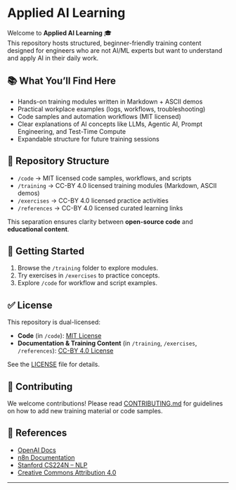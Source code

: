 # Applied AI Learning

Welcome to **Applied AI Learning** 🎓  
This repository hosts structured, beginner-friendly training content designed for engineers who are not AI/ML experts but want to understand and apply AI in their daily work.  

## 📚 What You’ll Find Here
- Hands-on training modules written in Markdown + ASCII demos  
- Practical workplace examples (logs, workflows, troubleshooting)  
- Code samples and automation workflows (MIT licensed)  
- Clear explanations of AI concepts like LLMs, Agentic AI, Prompt Engineering, and Test-Time Compute  
- Expandable structure for future training sessions  

## 📂 Repository Structure
- `/code` → MIT licensed code samples, workflows, and scripts  
- `/training` → CC-BY 4.0 licensed training modules (Markdown, ASCII demos)  
- `/exercises` → CC-BY 4.0 licensed practice activities  
- `/references` → CC-BY 4.0 licensed curated learning links  

This separation ensures clarity between **open-source code** and **educational content**.  

## 🚀 Getting Started
1. Browse the `/training` folder to explore modules.  
2. Try exercises in `/exercises` to practice concepts.  
3. Explore `/code` for workflow and script examples.  

## ✅ License
This repository is dual-licensed:  
- **Code** (in `/code`): [MIT License](LICENSE-CODE)  
- **Documentation & Training Content** (in `/training`, `/exercises`, `/references`): [CC-BY 4.0 License](LICENSE-DOCS)  

See the [LICENSE](LICENSE) file for details.  

## 🙌 Contributing
We welcome contributions! Please read [CONTRIBUTING.md](CONTRIBUTING.md) for guidelines on how to add new training material or code samples.  

## 🔗 References
- [OpenAI Docs](https://platform.openai.com/docs)  
- [n8n Documentation](https://docs.n8n.io)  
- [Stanford CS224N – NLP](https://web.stanford.edu/~jurafsky/slp3/)  
- [Creative Commons Attribution 4.0](https://creativecommons.org/licenses/by/4.0/)  

---
